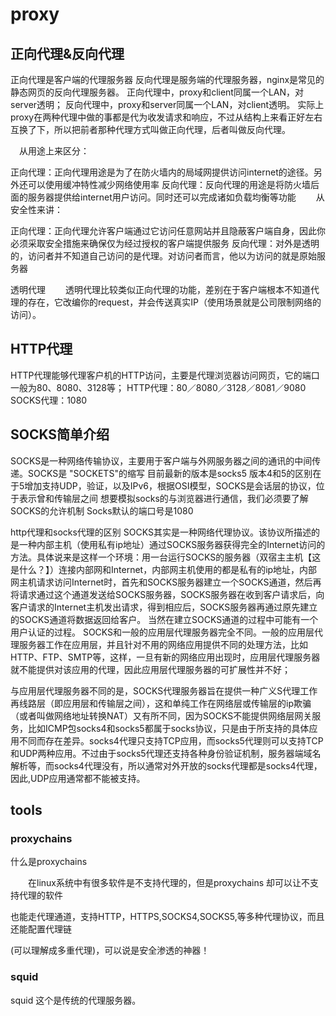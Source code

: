 # proxy

## 正向代理&反向代理
正向代理是客户端的代理服务器
反向代理是服务端的代理服务器，nginx是常见的静态网页的反向代理服务器。
正向代理中，proxy和client同属一个LAN，对server透明； 反向代理中，proxy和server同属一个LAN，对client透明。 实际上proxy在两种代理中做的事都是代为收发请求和响应，不过从结构上来看正好左右互换了下，所以把前者那种代理方式叫做正向代理，后者叫做反向代理。

 从用途上来区分：

正向代理：正向代理用途是为了在防火墙内的局域网提供访问internet的途径。另外还可以使用缓冲特性减少网络使用率
反向代理：反向代理的用途是将防火墙后面的服务器提供给internet用户访问。同时还可以完成诸如负载均衡等功能
  从安全性来讲：

正向代理：正向代理允许客户端通过它访问任意网站并且隐蔽客户端自身，因此你必须采取安全措施来确保仅为经过授权的客户端提供服务
反向代理：对外是透明的，访问者并不知道自己访问的是代理。对访问者而言，他以为访问的就是原始服务器

透明代理
  透明代理比较类似正向代理的功能，差别在于客户端根本不知道代理的存在，它改编你的request，并会传送真实IP（使用场景就是公司限制网络的访问）。
## HTTP代理
HTTP代理能够代理客户机的HTTP访问，主要是代理浏览器访问网页，它的端口一般为80、8080、3128等；
HTTP代理：80／8080／3128／8081／9080        
SOCKS代理：1080
## SOCKS简单介绍
SOCKS是一种网络传输协议，主要用于客户端与外网服务器之间的通讯的中间传递。SOCKS是 "SOCKETS"的缩写
目前最新的版本是socks5
版本4和5的区别在于5增加支持UDP，验证，以及IPv6，根据OSI模型，SOCKS是会话层的协议，位于表示曾和传输层之间
想要模拟socks的与浏览器进行通信，我们必须要了解SOCKS的允许机制
Socks默认的端口号是1080 

http代理和socks代理的区别
SOCKS其实是一种网络代理协议。该协议所描述的是一种内部主机（使用私有ip地址）通过SOCKS服务器获得完全的Internet访问的方法。具体说来是这样一个环境：用一台运行SOCKS的服务器（双宿主主机【这是什么？】）连接内部网和Internet，内部网主机使用的都是私有的ip地址，内部网主机请求访问Internet时，首先和SOCKS服务器建立一个SOCKS通道，然后再将请求通过这个通道发送给SOCKS服务器，SOCKS服务器在收到客户请求后，向客户请求的Internet主机发出请求，得到相应后，SOCKS服务器再通过原先建立的SOCKS通道将数据返回给客户。
当然在建立SOCKS通道的过程中可能有一个用户认证的过程。
SOCKS和一般的应用层代理服务器完全不同。一般的应用层代理服务器工作在应用层，并且针对不用的网络应用提供不同的处理方法，比如HTTP、FTP、SMTP等，这样，一旦有新的网络应用出现时，应用层代理服务器就不能提供对该应用的代理，因此应用层代理服务器的可扩展性并不好；

与应用层代理服务器不同的是，SOCKS代理服务器旨在提供一种广义S代理工作再线路层（即应用层和传输层之间），这和单纯工作在网络层或传输层的ip欺骗（或者叫做网络地址转换NAT）又有所不同，因为SOCKS不能提供网络层网关服务，比如ICMP包socks4和socks5都属于socks协议，只是由于所支持的具体应用不同而存在差异。socks4代理只支持TCP应用，而socks5代理则可以支持TCP和UDP两种应用。不过由于socks5代理还支持各种身份验证机制，服务器端域名解析等，而socks4代理没有，所以通常对外开放的socks代理都是socks4代理，因此,UDP应用通常都不能被支持。


## tools
### proxychains
什么是proxychains

　　在linux系统中有很多软件是不支持代理的，但是proxychains 却可以让不支持代理的软件

也能走代理通道，支持HTTP，HTTPS,SOCKS4,SOCKS5,等多种代理协议，而且还能配置代理链

(可以理解成多重代理)，可以说是安全渗透的神器！
### squid
squid 这个是传统的代理服务器。
